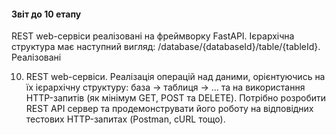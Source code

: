 #### Звіт до 10 етапу 

REST web-сервіси реалізовані на фреймворку FastAPI. Ієрархічна структура має наступний вигляд: /database/{databaseId}/table/{tableId}. Реалізовані

10) REST web-сервіси.
Реалізація операцій над даними, орієнтуючись на їх ієрархічну структуру: база -> таблиця -> ... 
та на використання HTTP-запитів (як мінімум GET, POST та DELETE). Потрібно розробити REST API сервер та 
продемонструвати його роботу на відповідних тестових HTTP-запитах (Postman, cURL тощо).
